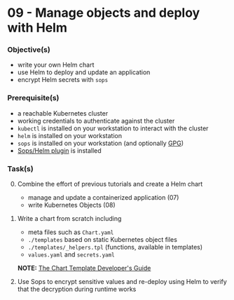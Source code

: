 09 - Manage objects and deploy with Helm
========================================


### Objective(s)

* write your own Helm chart
* use Helm to deploy and update an application
* encrypt Helm secrets with `sops` 


### Prerequisite(s)

* a reachable Kubernetes cluster
* working credentials to authenticate against the cluster
* `kubectl` is installed on your workstation to interact with the cluster
* `helm` is installed on your workstation
* `sops` is installed on your workstation (and optionally [GPG](https://www.gnupg.org/download/))
* [Sops/Helm plugin](https://github.com/jkroepke/helm-secrets) is installed 


### Task(s)

0. Combine the effort of previous tutorials and create a Helm chart
    
    * manage and update a containerized application (07)
    * write Kubernetes Objects (08)

1. Write a chart from scratch including

    * meta files such as `Chart.yaml`
    * `./templates` based on static Kubernetes object files
    * `./templates/_helpers.tpl` (functions, available in templates)
    * `values.yaml` and `secrets.yaml`
    
    __NOTE:__ [The Chart Template Developer's Guide](https://helm.sh/docs/chart_template_guide/) 

2. Use Sops to encrypt sensitive values and re-deploy using Helm to verify that the decryption during runtime works 
